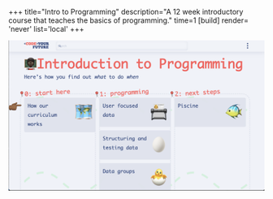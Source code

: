 +++
title="Intro to Programming"
description="A 12 week introductory course that teaches the basics of programming."
time=1
[build]
  render= 'never'
  list='local'
+++

[![Intro to Programming](itp.png "A 12 week course targeting entry level roles in tech, in the UK and South Africa")](https://cyf-programming.netlify.app)
